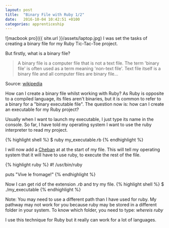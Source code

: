 ```yaml
---
layout: post
title:  "Binary File with Ruby 1/2"
date:   2016-10-04 10:42:51 +0100
categories: apprenticeship
---
```


![macbook pro]({{ site.url }}/assets/laptop.jpg)
I was set the tasks of creating a binary file for my Ruby Tic-Tac-Toe project.

But firstly, what is a binary file?
> A binary file is a computer file that is not a text file.
> The term 'binary file' is often used as a term meaning 'non-text file'.
> Text file itself is a binary file and all computer files are binary file...

Source: [wikipedia](https://en.wikipedia.org/wiki/Binary_file)

How can I create a binary file whilst working with Ruby?
As Ruby is opposite to a compiled language, its files aren't binaries, but it
is common to refer to a binary for a "binary executable file". The question
now is: how can I create an executable for my Ruby project?

Usually when I want to launch my executable, I just type its name in the console.
So far, I have told my operating system I want to use the ruby interpreter to
read my project.

{% highlight shell %}
$ ruby my_executable.rb
{% endhighlight %}

I will now add a [Cheban](https://en.wikipedia.org/wiki/Shebang_(Unix)) at
at the start of my file. This will tell my operating system that it will
have to use ruby, to execute the rest of the file.

{% highlight ruby %}
#! /usr/bin/ruby

puts "Vive le fromage!"
{% endhighlight %}

Now I can get rid of the extension *.rb* and try my file.
{% highlight shell %}
$ ./my_executable
{% endhighlight %}

Note: You may need to use a different path than I have used for ruby.
My pathway may not work for you because ruby may be stored in a different folder
in your system. To know which folder, you need to type: *whereis ruby*

I use this technique for Ruby but it really can work for a lot of languages.
